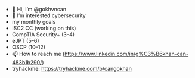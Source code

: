 - 👋 Hi, I’m @gokhvncan
- 👀 I’m interested cybersecurity
- my monthly goals
- ISC2 CC (working on this)
- CompTIA Security+ (3–4)
- eJPT (5–6)
- OSCP (10–12)
- 📫 How to reach me (https://www.linkedin.com/in/g%C3%B6khan-can-483b1b290/)
- tryhackme: https://tryhackme.com/p/cangokhan
<!---
![GitHub Stats](https://github-readme-stats.vercel.app/api?username=gokhvncan&show_icons=true&theme=radical)
![Top Langs](https://github-readme-stats.vercel.app/api/top-langs/?username=gokhvncan&layout=compact&theme=radical)

gokhvncan/gokhvncan is a ✨ special ✨ repository because its `README.md` (this file) appears on your GitHub profile.
You can click the Preview link to take a look at your changes.
--->
